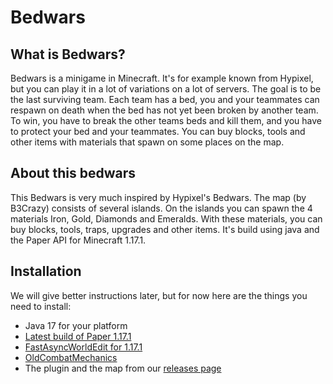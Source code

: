 # Bedwars

## What is Bedwars?
Bedwars is a minigame in Minecraft. It's for example known from Hypixel, but you can play it in a lot of variations on a lot of servers. The goal is to be the last surviving team. Each team has a bed, you and your teammates can respawn on death when the bed has not yet been broken by another team. To win, you have to break the other teams beds and kill them, and you have to protect your bed and your teammates. You can buy blocks, tools and other items with materials that spawn on some places on the map.

## About this bedwars
This Bedwars is very much inspired by Hypixel's Bedwars. The map (by B3Crazy) consists of several islands. On the islands you can spawn the 4 materials Iron, Gold, Diamonds and Emeralds. With these materials, you can buy blocks, tools, traps, upgrades and other items. It's build using java and the Paper API for Minecraft 1.17.1.

## Installation
We will give better instructions later, but for now here are the things you need to install: 
- Java 17 for your platform
- [Latest build of Paper 1.17.1](https://papermc.io/downloads#Paper-1.17)
- [FastAsyncWorldEdit for 1.17.1](https://ci.athion.net/job/FastAsyncWorldEdit-1.17/426/artifact/artifacts/FastAsyncWorldEdit-Bukkit-1.17-426.jar)
- [OldCombatMechanics](https://www.spigotmc.org/resources/oldcombatmechanics-disable-1-9-hit-cooldown.19510/)
- The plugin and the map from our [releases page](https://github.com/bennetrr/bedwars/releases)